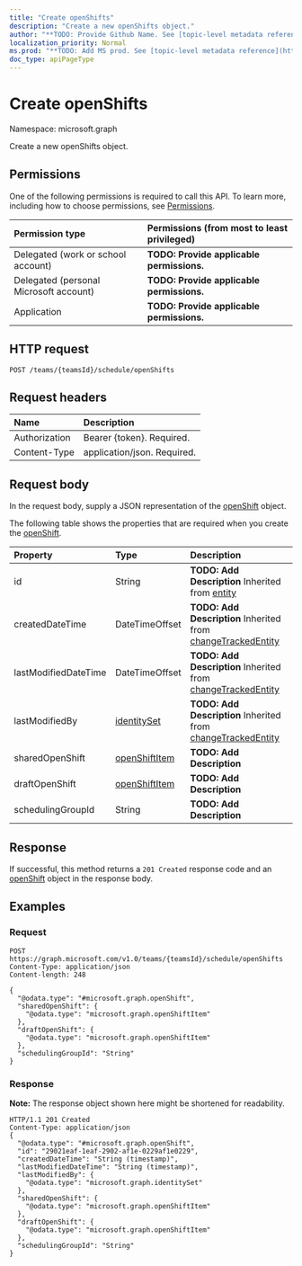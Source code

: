 ```yaml
---
title: "Create openShifts"
description: "Create a new openShifts object."
author: "**TODO: Provide Github Name. See [topic-level metadata reference](https://msgo.azurewebsites.net/add/document/guidelines/metadata.html#topic-level-metadata)**"
localization_priority: Normal
ms.prod: "**TODO: Add MS prod. See [topic-level metadata reference](https://msgo.azurewebsites.net/add/document/guidelines/metadata.html#topic-level-metadata)**"
doc_type: apiPageType
---
```


# Create openShifts

Namespace: microsoft.graph

Create a new openShifts object.

## Permissions
One of the following permissions is required to call this API. To learn more, including how to choose permissions, see [Permissions](/concepts/permissions-reference.md).

|Permission type|Permissions (from most to least privileged)|
|:---|:---|
|Delegated (work or school account)|**TODO: Provide applicable permissions.**|
|Delegated (personal Microsoft account)|**TODO: Provide applicable permissions.**|
|Application|**TODO: Provide applicable permissions.**|

## HTTP request

<!-- {
  "blockType": "ignored"
}
-->
``` http
POST /teams/{teamsId}/schedule/openShifts
```

## Request headers
|Name|Description|
|:---|:---|
|Authorization|Bearer {token}. Required.|
|Content-Type|application/json. Required.|

## Request body
In the request body, supply a JSON representation of the [openShift](../resources/openshift.md) object.

The following table shows the properties that are required when you create the [openShift](../resources/openshift.md).

|Property|Type|Description|
|:---|:---|:---|
|id|String|**TODO: Add Description** Inherited from [entity](../resources/entity.md)|
|createdDateTime|DateTimeOffset|**TODO: Add Description** Inherited from [changeTrackedEntity](../resources/changetrackedentity.md)|
|lastModifiedDateTime|DateTimeOffset|**TODO: Add Description** Inherited from [changeTrackedEntity](../resources/changetrackedentity.md)|
|lastModifiedBy|[identitySet](../resources/identityset.md)|**TODO: Add Description** Inherited from [changeTrackedEntity](../resources/changetrackedentity.md)|
|sharedOpenShift|[openShiftItem](../resources/openshiftitem.md)|**TODO: Add Description**|
|draftOpenShift|[openShiftItem](../resources/openshiftitem.md)|**TODO: Add Description**|
|schedulingGroupId|String|**TODO: Add Description**|



## Response

If successful, this method returns a `201 Created` response code and an [openShift](../resources/openshift.md) object in the response body.

## Examples

### Request
<!-- {
  "blockType": "request",
  "name": "create_openshift_from_"
}
-->
``` http
POST https://graph.microsoft.com/v1.0/teams/{teamsId}/schedule/openShifts
Content-Type: application/json
Content-length: 248

{
  "@odata.type": "#microsoft.graph.openShift",
  "sharedOpenShift": {
    "@odata.type": "microsoft.graph.openShiftItem"
  },
  "draftOpenShift": {
    "@odata.type": "microsoft.graph.openShiftItem"
  },
  "schedulingGroupId": "String"
}
```


### Response
**Note:** The response object shown here might be shortened for readability.
<!-- {
  "blockType": "response",
  "truncated": true,
  "@odata.type": "microsoft.graph.openshift"
}
-->
``` http
HTTP/1.1 201 Created
Content-Type: application/json
{
  "@odata.type": "#microsoft.graph.openShift",
  "id": "29021eaf-1eaf-2902-af1e-0229af1e0229",
  "createdDateTime": "String (timestamp)",
  "lastModifiedDateTime": "String (timestamp)",
  "lastModifiedBy": {
    "@odata.type": "microsoft.graph.identitySet"
  },
  "sharedOpenShift": {
    "@odata.type": "microsoft.graph.openShiftItem"
  },
  "draftOpenShift": {
    "@odata.type": "microsoft.graph.openShiftItem"
  },
  "schedulingGroupId": "String"
}
```

